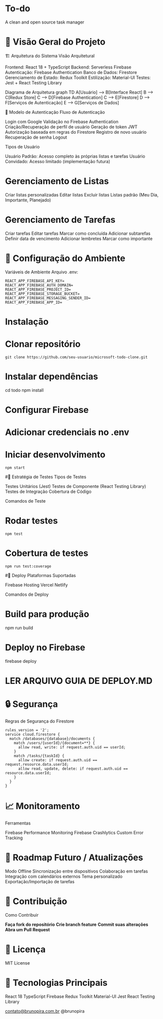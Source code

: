 # To-do
A clean and open source task manager

# 🎯 Visão Geral do Projeto

🏗️ Arquitetura do Sistema
Visão Arquitetural

Frontend: React 18 + TypeScript
Backend: Serverless Firebase
Autenticação: Firebase Authentication
Banco de Dados: Firestore
Gerenciamento de Estado: Redux Toolkit
Estilização: Material-UI
Testes: Jest + React Testing Library

Diagrama de Arquitetura
graph TD
    A[Usuário] --> B[Interface React]
    B --> C[Redux Store]
    C --> D[Firebase Authentication]
    C --> E[Firestore]
    D --> F[Serviços de Autenticação]
    E --> G[Serviços de Dados]

                    
                
🔐 Modelo de Autenticação
Fluxo de Autenticação

Login com Google
Validação no Firebase Authentication
Criação/Recuperação de perfil de usuário
Geração de token JWT
Autorização baseada em regras do Firestore
Registro de novo usuário
Recuperação de senha
Logout

Tipos de Usuário

Usuário Padrão: Acesso completo às próprias listas e tarefas
Usuário Convidado: Acesso limitado (implementação futura)

# Gerenciamento de Listas

Criar listas personalizadas
Editar listas
Excluir listas
Listas padrão (Meu Dia, Importante, Planejado)

# Gerenciamento de Tarefas

Criar tarefas
Editar tarefas
Marcar como concluída
Adicionar subtarefas
Definir data de vencimento
Adicionar lembretes
Marcar como importante

# 🔧 Configuração do Ambiente
Variáveis de Ambiente
Arquivo .env:
```
REACT_APP_FIREBASE_API_KEY=
REACT_APP_FIREBASE_AUTH_DOMAIN=
REACT_APP_FIREBASE_PROJECT_ID=
REACT_APP_FIREBASE_STORAGE_BUCKET=
REACT_APP_FIREBASE_MESSAGING_SENDER_ID=
REACT_APP_FIREBASE_APP_ID=
```
                 
# Instalação
# Clonar repositório
```git clone https://github.com/seu-usuario/microsoft-todo-clone.git```

# Instalar dependências
cd todo
npm install

# Configurar Firebase
# Adicionar credenciais no .env

# Iniciar desenvolvimento
```npm start```

                
#🧪 Estratégia de Testes
Tipos de Testes

Testes Unitários (Jest)
Testes de Componente (React Testing Library)
Testes de Integração
Cobertura de Código

Comandos de Teste
# Rodar testes
```npm test```

# Cobertura de testes
```npm run test:coverage```

                    
#🚢 Deploy
Plataformas Suportadas

Firebase Hosting
Vercel
Netlify

Comandos de Deploy
# Build para produção
npm run build

# Deploy no Firebase
firebase deploy

# LER ARQUIVO GUIA DE DEPLOY.MD                           

                
# 🔒 Segurança
Regras de Segurança do Firestore

```
rules_version = '2';
service cloud.firestore {
  match /databases/{database}/documents {
    match /users/{userId}/{document=**} {
      allow read, write: if request.auth.uid == userId;
    }
    match /tasks/{taskId} {
      allow create: if request.auth.uid == request.resource.data.userId;
      allow read, update, delete: if request.auth.uid == resource.data.userId;
    }
  }
}
```
                    
                        
                    
                
# 📈 Monitoramento
Ferramentas

Firebase Performance Monitoring
Firebase Crashlytics
Custom Error Tracking

# 🔮 Roadmap Futuro / Atualizações

Modo Offline
Sincronização entre dispositivos
Colaboração em tarefas
Integração com calendários externos
Tema personalizado
Exportação/Importação de tarefas

# 👥 Contribuição
Como Contribuir

**Faça fork do repositório** 
**Crie branch feature**
**Commit suas alterações**
**Abra um Pull Request**

# 📄 Licença
MIT License

# 🚀 Tecnologias Principais

React 18
TypeScript
Firebase
Redux Toolkit
Material-UI
Jest
React Testing Library

contato@brunopira.com.br
@brunopira
